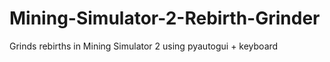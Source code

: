 # Mining-Simulator-2-Rebirth-Grinder
Grinds rebirths in Mining Simulator 2 using pyautogui + keyboard

